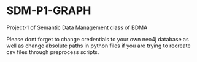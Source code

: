 # SDM-P1-GRAPH
Project-1 of Semantic Data Management class of BDMA

Please dont forget to change credentials to your own neo4j database as well as change absolute paths in python files if you are trying to recreate csv files through preprocess scripts.
